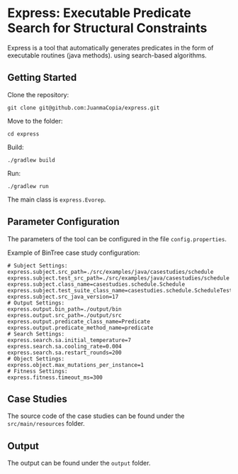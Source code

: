 # Express: Executable Predicate Search for Structural Constraints

Express is a tool that automatically generates predicates in the form of executable routines (java methods).
using search-based algorithms.

## Getting Started

Clone the repository:

```
git clone git@github.com:JuanmaCopia/express.git
```

Move to the folder:

```
cd express
```

Build:

```
./gradlew build
```

Run:

```
./gradlew run
```

The main class is `express.Evorep`.

## Parameter Configuration

The parameters of the tool can be configured in the file `config.properties`.

Example of BinTree case study configuration:

```
# Subject Settings:
express.subject.src_path=./src/examples/java/casestudies/schedule
express.subject.test_src_path=./src/examples/java/casestudies/schedule
express.subject.class_name=casestudies.schedule.Schedule
express.subject.test_suite_class_name=casestudies.schedule.ScheduleTest
express.subject.src_java_version=17
# Output Settings:
express.output.bin_path=./output/bin
express.output.src_path=./output/src
express.output.predicate_class_name=Predicate
express.output.predicate_method_name=predicate
# Search Settings:
express.search.sa.initial_temperature=7
express.search.sa.cooling_rate=0.004
express.search.sa.restart_rounds=200
# Object Settings:
express.object.max_mutations_per_instance=1
# Fitness Settings:
express.fitness.timeout_ms=300
```

## Case Studies

The source code of the case studies can be found under the `src/main/resources` folder.

## Output

The output can be found under the `output` folder.
